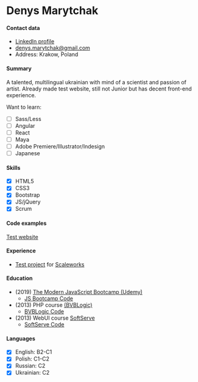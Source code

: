 # Denys Marytchak

#### Contact data 
- [LinkedIn profile](https://www.linkedin.com/in/denys-marytchak-a7903367/) 
- [denys.marytchak@gmail.com](mailto:contact@osf-global.com) 
- Address: Krakow, Poland

#### Summary 
A talented, multilingual ukrainian with mind of a scientist and passion of artist. Already made test website, still not Junior but has decent front-end experience.

Want to learn:
 - [ ] Sass/Less
 - [ ] Angular
 - [ ] React
 - [ ] Maya
 - [ ] Adobe Premiere/Illustrator/Indesign
 - [ ] Japanese

#### Skills
- [x] HTML5
- [x] CSS3
- [x] Bootstrap
- [x] JS/jQuery
- [x] Scrum

#### Code examples
[Test website](https://fervent-mayer-af8a11.netlify.com/)

#### Experience
- [Test project](https://github.com/SonOfGlory/Scaleworks) for [Scaleworks](https://scaleworks.com/)

#### Education
* (2019) [The Modern JavaScript Bootcamp (Udemy)](https://www.udemy.com/course/modern-javascript/) 
    * [JS Bootcamp Code](https://github.com/SonOfGlory/Andrew-Mead-udemy.com-)
* (2013) PHP course [(BVBLogic)](https://bvblogic.com/) 
    * [BVBLogic Code](https://github.com/SonOfGlory/denys.marytchak/tree/master/BVB%20test%20site)
* (2013) WebUI course [SoftServe](https://www.softserveinc.com/en-us/) 
    * [SoftServe Code](https://github.com/SonOfGlory/denys.marytchak)

#### Languages
- [x] English: B2-C1
- [x] Polish:  C1-C2
- [x] Russian: C2
- [x] Ukrainian: C2
